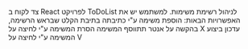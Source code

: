צד לקוח ב React לפרויקט  ToDoList לניהול רשימת משימות.
למשתמש יש את האפשרויות הבאות:
הוספת משימה ע"י כתיבתה בתיבת הקלט שבראש הרשימה, בהקשה על אנטר תתווסף המשימה
הסרת המשימה ע"י לחיצה על X
עדכון ביצוע המשימה ע"י לחיצה על V

